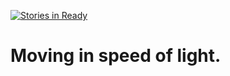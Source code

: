 [![Stories in Ready](https://badge.waffle.io/speed-of-light/speed-of-light.github.io.png?label=ready&title=Ready)](https://waffle.io/speed-of-light/speed-of-light.github.io)
# Moving in speed of light.
